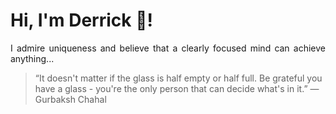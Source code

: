 # Hi, I'm Derrick 👋!
<p align="justify">I admire uniqueness and believe that a clearly focused mind can achieve anything...</p> 
<!-- #quote-start -->
<blockquote>&ldquo;It doesn't matter if the glass is half empty or half full. Be grateful you have a glass - you're the only person that can decide what's in it.&rdquo; &mdash; <footer>Gurbaksh Chahal</footer></blockquote>
<!-- #quote-end -->
